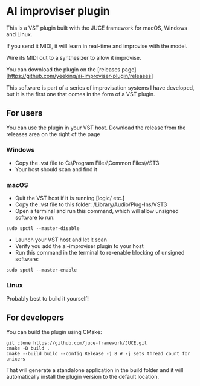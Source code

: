 # AI improviser plugin

This is a VST plugin built with the JUCE framework for macOS, Windows and Linux.

If you send it MIDI, it will learn in real-time and improvise with the model.

Wire its MIDI out to a synthesizer to allow it improvise. 

You can download the plugin on the [releases page][https://github.com/yeeking/ai-improviser-plugin/releases]

This software is part of a series of improvisation systems I have developed, but it is the first one that comes in the form of a VST plugin.


## For users

You can use the plugin in your VST host. Download the release from the releases area on the right of the page

### Windows

* Copy the .vst file to C:\Program Files\Common Files\VST3
* Your host should scan and find it

### macOS

* Quit the VST host if it is running [logic/ etc.]
* Copy the .vst file to this folder: /Library/Audio/Plug-Ins/VST3
* Open a terminal and run this command, which will allow unsigned software to run: 

```
sudo spctl --master-disable
```

* Launch your VST host and let it scan 
* Verify you add the ai-improviser plugin to your host
* Run this command in the terminal to re-enable blocking of unsigned software:

```
sudo spctl --master-enable
```


### Linux

Probably best to build it yourself! 



## For developers

You can build the plugin using CMake:

```
git clone https://github.com/juce-framework/JUCE.git
cmake -B build .
cmake --build build --config Release -j 8 # -j sets thread count for unixers
```

That will generate a standalone application in the build folder and it will automatically install the plugin version to the default location.

 

